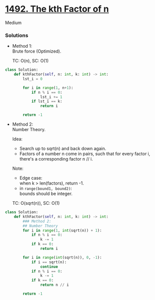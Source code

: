 # [1492. The kth Factor of n](https://leetcode.com/problems/the-kth-factor-of-n/description/?envType=company&envId=amazon&favoriteSlug=amazon-six-months)

Medium

### Solutions

- Method 1:\
  Brute force (Optimized).

  TC: O(n), SC: O(1)

```python
class Solution:
    def kthFactor(self, n: int, k: int) -> int:
        lst_i = 0

        for i in range(1, n+1):
            if n % i == 0:
                lst_i += 1
            if lst_i == k:
                return i

        return -1
```


- Method 2:\
  Number Theory.

  Idea:
  - Search up to sqrt(n) and back down again.
  - Factors of a number n come in pairs, such that for every factor i, there's a corresponding factor n // i.

  Note:
  - Edge case: \
    when k > len(factors), return -1.
  - in `range(bound1, bound2)`:\
    bounds should be integer.

  TC: O(sqrt(n)), SC: O(1)

```python
class Solution:
    def kthFactor(self, n: int, k: int) -> int:
        ### Method 2:
        ## Number Theory
        for i in range(1, int(sqrt(n)) + 1):
            if n % i == 0:
                k -= 1
            if k == 0:
                return i

        for i in range(int(sqrt(n)), 0, -1):
            if i == sqrt(n):
                continue
            if n % i == 0:
                k -= 1
            if k == 0:
                return n // i

        return -1
```
